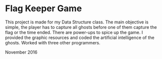 # Flag Keeper Game
This project is made for my Data Structure class. The main objective is simple, the player has to capture all ghosts before one of them capture the flag or the time ended. There are power-ups to spice up the game. I provided the graphic resources and coded the artificial intelligence of the ghosts. Worked with three other programmers.

November 2016
